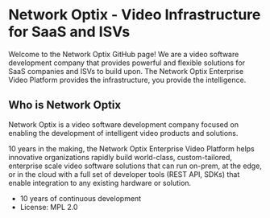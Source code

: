 # Network Optix - Video Infrastructure for SaaS and ISVs

Welcome to the Network Optix GitHub page! We are a video software development company that provides powerful and flexible solutions for SaaS companies and ISVs to build upon. The Network Optix Enterprise Video Platform provides the infrastructure, you provide the intelligence. 

## Who is Network Optix
Network Optix is a video software development company focused on enabling the development of intelligent video products and solutions.

10 years in the making, the Network Optix Enterprise Video Platform helps innovative organizations rapidly build world-class, custom-tailored, enterprise scale video software solutions that can run on-prem, at the edge, or in the cloud with a full set of developer tools (REST API, SDKs) that enable integration to any existing hardware or solution.

- 10 years of continuous development
- License: MPL 2.0